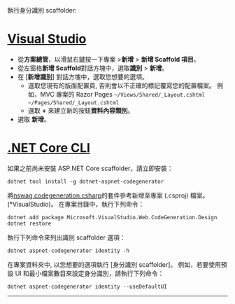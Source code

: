 執行身分識別 scaffolder:

# <a name="visual-studiotabvisual-studio"></a>[Visual Studio](#tab/visual-studio)

* 從**方案總管**，以滑鼠右鍵按一下專案 >**新增** > **新增 Scaffold 項目**。
* 從左窗格**新增 Scaffold**對話方塊中，選取**識別** > **新增**。
* 在 [**新增識別**] 對話方塊中，選取您想要的選項。
  * 選取您現有的版面配置頁, 否則會以不正確的標記覆寫您的配置檔案。 例如，MVC 專案的 Razor Pages `~/Views/Shared/_Layout.cshtml` `~/Pages/Shared/_Layout.cshtml`
  * 選取  **+** 來建立新的按鈕**資料內容類別**。
* 選取 **新增**。

# <a name="net-core-clitabnetcore-cli"></a>[.NET Core CLI](#tab/netcore-cli)

如果之前尚未安裝 ASP.NET Core scaffolder，請立即安裝：

```dotnetcli
dotnet tool install -g dotnet-aspnet-codegenerator
```

將[nswag.codegeneration.csharp](https://www.nuget.org/packages/Microsoft.VisualStudio.Web.CodeGeneration.Design/)的套件參考新增至專案 (.csproj) 檔案。 (\*VisualStudio)。 在專案目錄中，執行下列命令：

```dotnetcli
dotnet add package Microsoft.VisualStudio.Web.CodeGeneration.Design
dotnet restore
```

執行下列命令來列出識別 scaffolder 選項：

```dotnetcli
dotnet aspnet-codegenerator identity -h
```

在專案資料夾中, 以您想要的選項執行 [身分識別 scaffolder]。 例如，若要使用預設 UI 和最小檔案數目來設定身分識別，請執行下列命令：

```dotnetcli
dotnet aspnet-codegenerator identity --useDefaultUI
```

---
